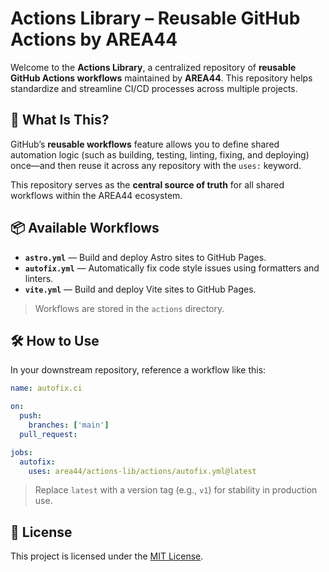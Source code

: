 # Actions Library – Reusable GitHub Actions by AREA44

Welcome to the **Actions Library**, a centralized repository of **reusable GitHub Actions workflows** maintained by **AREA44**. This repository helps standardize and streamline CI/CD processes across multiple projects.

## 🚀 What Is This?

GitHub’s **reusable workflows** feature allows you to define shared automation logic (such as building, testing, linting, fixing, and deploying) once—and then reuse it across any repository with the `uses:` keyword.

This repository serves as the **central source of truth** for all shared workflows within the AREA44 ecosystem.

## 📦 Available Workflows

* **`astro.yml`** — Build and deploy Astro sites to GitHub Pages.
* **`autofix.yml`** — Automatically fix code style issues using formatters and linters.
* **`vite.yml`** — Build and deploy Vite sites to GitHub Pages.

> Workflows are stored in the `actions` directory.

## 🛠️ How to Use

In your downstream repository, reference a workflow like this:

```yaml
name: autofix.ci

on:
  push:
    branches: ['main']
  pull_request:

jobs:
  autofix:
    uses: area44/actions-lib/actions/autofix.yml@latest
```

> Replace `latest` with a version tag (e.g., `v1`) for stability in production use.

## 📄 License

This project is licensed under the [MIT License](LICENSE).
